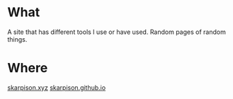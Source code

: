 # What
A site that has different tools I use or have used. Random pages of random things. 

# Where
[skarpison.xyz](https://skarpison.xyz)
[skarpison.github.io](https://skarpison.github.io)
